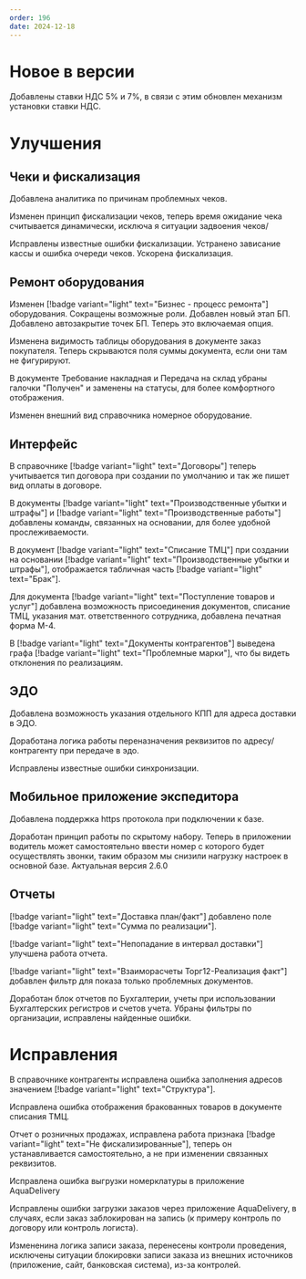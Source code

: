 ```yaml
---
order: 196
date: 2024-12-18
---
```


# Новое в версии

Добавлены ставки НДС 5% и 7%, в связи с этим обновлен механизм установки ставки НДС. 

# Улучшения

## Чеки и фискализация

Добавлена аналитика по причинам проблемных чеков.  

Изменен принцип фискализации чеков, теперь время ожидание чека считывается динамически, исключа я ситуации задвоения чеков/

Исправлены известные ошибки фискализации. Устранено зависание кассы и ошибка очереди чеков. Ускорена фискализация. 

## Ремонт оборудования

Изменен [!badge variant="light" text="Бизнес - процесс ремонта"] оборудования. Сокращены возможные роли. Добавлен новый этап БП. Добавлено автозакрытие точек БП. Теперь это включаемая опция.

Изменена видимость таблицы оборудования в документе заказ покупателя. Теперь скрываются поля суммы документа, если они там не фигурируют. 

В документе Требование накладная и Передача на склад убраны галочки "Получен" и заменены на статусы, для более комфортного отображения. 

Изменен внешний вид справочника номерное оборудование. 

## Интерфейс

В справочнике [!badge variant="light" text="Договоры"] теперь учитывается тип договора при создании по умолчанию и так же пишет вид оплаты в договоре.

В документы [!badge variant="light" text="Производственные убытки и штрафы"] и [!badge variant="light" text="Производственные работы"] добавлены команды, связанных на основании, для более удобной прослеживаемости. 

В документ [!badge variant="light" text="Списание ТМЦ"] при создании на основании [!badge variant="light" text="Производственные убытки и штрафы"], отображается табличная часть [!badge variant="light" text="Брак"].

Для документа [!badge variant="light" text="Поступление товаров и услуг"] добавлена возможность присоединения документов, списание ТМЦ, указания мат. ответственного сотрудника, добавлена печатная форма М-4.

В [!badge variant="light" text="Документы контрагентов"] выведена графа [!badge variant="light" text="Проблемные марки"], что бы видеть отклонения по реализациям.

## ЭДО

Добавлена возможность указания отдельного КПП для адреса доставки в ЭДО.

Доработана логика работы переназначения реквизитов по адресу/контрагенту при передаче в эдо.

Исправлены известные ошибки синхронизации.


## Мобильное приложение экспедитора

Добавлена поддержка https протокола при подключении к базе. 

Доработан принцип работы по скрытому набору. Теперь в приложении водитель может самостоятельно ввести номер с которого будет осуществлять звонки, таким образом мы снизили нагрузку настроек в основной базе.
Актуальная версия 2.6.0

## Отчеты

[!badge variant="light" text="Доставка план/факт"] добавлено поле [!badge variant="light" text="Сумма по реализации"].

[!badge variant="light" text="Непопадание в интервал доставки"] улучшена работа отчета.

[!badge variant="light" text="Взаиморасчеты Торг12-Реализация факт"] добавлен фильтр для показа только проблемных документов.

Доработан блок отчетов по Бухгалтерии, учеты при использовании Бухгалтерских регистров и счетов учета. Убраны фильтры по организации, исправлены найденные ошибки.


# Исправления

В справочнике контрагенты исправлена ошибка заполнения адресов значением [!badge variant="light" text="Структура"].

Исправлена ошибка отображения бракованных товаров в документе списания ТМЦ.

Отчет о розничных продажах, исправлена работа признака [!badge variant="light" text="Не фискализированные"], теперь он устанавливается самостоятельно, а не при изменении связанных реквизитов.

Исправлена ошибка выгрузки номерклатуры в приложение AquaDelivery

Исправлены ошибки загрузки заказов через приложение AquaDelivery, в случаях, если заказ заблокирован на запись (к примеру контроль по договору или контроль логиста).

Измененина логика записи заказа, перенесены контроли проведения, исключены ситуации блокировки записи заказа из внешних источников (приложение, сайт, банковская система), из-за контролей. 
